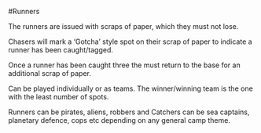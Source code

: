 #Runners

The runners are issued with scraps of paper, which they must not lose. 

Chasers will mark a ‘Gotcha’ style spot on
their scrap of paper to indicate a runner has been caught/tagged. 

Once a runner has been caught three the must
return to the base for an additional scrap of paper.

Can be played individually or as teams. The winner/winning team is the one with the least number of spots.

Runners can be pirates, aliens, robbers and Catchers can be sea captains, planetary defence, cops etc depending on
any general camp theme. 